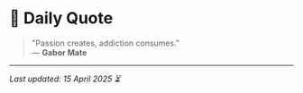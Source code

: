 # 📜 Daily Quote

> "Passion creates, addiction consumes."  
> — **Gabor Mate**

---

_Last updated: 15 April 2025 ⏳_
